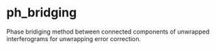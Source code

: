 # ph_bridging
Phase bridiging method between connected components of unwrapped interferograms for unwrapping error correction.
